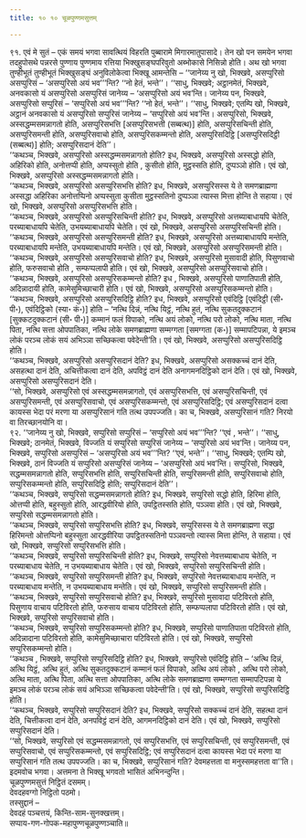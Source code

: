 ```yaml
---
title: १० १० चूळपुण्णमसुत्तम्

---
```


९१. एवं मे सुतं – एकं समयं भगवा सावत्थियं विहरति पुब्बारामे मिगारमातुपासादे। तेन खो पन समयेन भगवा तदहुपोसथे पन्नरसे पुण्णाय पुण्णमाय रत्तिया भिक्खुसङ्घपरिवुतो अब्भोकासे निसिन्नो होति। अथ खो भगवा तुण्हीभूतं तुण्हीभूतं भिक्खुसङ्घं अनुविलोकेत्वा भिक्खू आमन्तेसि – ‘‘जानेय्य नु खो, भिक्खवे, असप्पुरिसो असप्पुरिसं – ‘असप्पुरिसो अयं भव’’’न्ति? ‘‘नो हेतं, भन्ते’’। ‘‘साधु, भिक्खवे; अट्ठानमेतं, भिक्खवे, अनवकासो यं असप्पुरिसो असप्पुरिसं जानेय्य – ‘असप्पुरिसो अयं भव’न्ति। जानेय्य पन, भिक्खवे, असप्पुरिसो सप्पुरिसं – ‘सप्पुरिसो अयं भव’’’न्ति? ‘‘नो हेतं, भन्ते’’। ‘‘साधु, भिक्खवे; एतम्पि खो, भिक्खवे, अट्ठानं अनवकासो यं असप्पुरिसो सप्पुरिसं जानेय्य – ‘सप्पुरिसो अयं भव’न्ति। असप्पुरिसो, भिक्खवे, अस्सद्धम्मसमन्नागतो होति, असप्पुरिसभत्ति [असप्पुरिसभत्ती (सब्बत्थ)] होति, असप्पुरिसचिन्ती होति, असप्पुरिसमन्ती होति, असप्पुरिसवाचो होति, असप्पुरिसकम्मन्तो होति, असप्पुरिसदिट्ठि [असप्पुरिसदिट्ठी (सब्बत्थ)] होति; असप्पुरिसदानं देति’’।  
‘‘कथञ्च, भिक्खवे, असप्पुरिसो अस्सद्धम्मसमन्नागतो होति? इध, भिक्खवे, असप्पुरिसो अस्सद्धो होति, अहिरिको होति, अनोत्तप्पी होति, अप्पस्सुतो होति , कुसीतो होति, मुट्ठस्सति होति, दुप्पञ्ञो होति। एवं खो, भिक्खवे, असप्पुरिसो अस्सद्धम्मसमन्नागतो होति।  
‘‘कथञ्च, भिक्खवे, असप्पुरिसो असप्पुरिसभत्ति होति? इध, भिक्खवे, असप्पुरिसस्स ये ते समणब्राह्मणा अस्सद्धा अहिरिका अनोत्तप्पिनो अप्पस्सुता कुसीता मुट्ठस्सतिनो दुप्पञ्ञा त्यास्स मित्ता होन्ति ते सहाया। एवं खो, भिक्खवे, असप्पुरिसो असप्पुरिसभत्ति होति।  
‘‘कथञ्च, भिक्खवे, असप्पुरिसो असप्पुरिसचिन्ती होति? इध, भिक्खवे, असप्पुरिसो अत्तब्याबाधायपि चेतेति, परब्याबाधायपि चेतेति, उभयब्याबाधायपि चेतेति। एवं खो, भिक्खवे, असप्पुरिसो असप्पुरिसचिन्ती होति।  
‘‘कथञ्च, भिक्खवे, असप्पुरिसो असप्पुरिसमन्ती होति? इध, भिक्खवे, असप्पुरिसो अत्तब्याबाधायपि मन्तेति, परब्याबाधायपि मन्तेति, उभयब्याबाधायपि मन्तेति। एवं खो, भिक्खवे, असप्पुरिसो असप्पुरिसमन्ती होति।  
‘‘कथञ्च, भिक्खवे, असप्पुरिसो असप्पुरिसवाचो होति? इध, भिक्खवे, असप्पुरिसो मुसावादी होति, पिसुणवाचो होति, फरुसवाचो होति , सम्फप्पलापी होति। एवं खो, भिक्खवे, असप्पुरिसो असप्पुरिसवाचो होति।  
‘‘कथञ्च, भिक्खवे, असप्पुरिसो असप्पुरिसकम्मन्तो होति? इध , भिक्खवे, असप्पुरिसो पाणातिपाती होति, अदिन्नादायी होति, कामेसुमिच्छाचारी होति। एवं खो, भिक्खवे, असप्पुरिसो असप्पुरिसकम्मन्तो होति।  
‘‘कथञ्च, भिक्खवे, असप्पुरिसो असप्पुरिसदिट्ठि होति? इध, भिक्खवे, असप्पुरिसो एवंदिट्ठि [एवंदिट्ठी (सी॰ पी॰), एवंदिट्ठिको (स्या॰ कं॰)] होति – ‘नत्थि दिन्नं, नत्थि यिट्ठं, नत्थि हुतं, नत्थि सुकतदुक्कटानं [सुक्कटदुक्कटानं (सी॰ पी॰)] कम्मानं फलं विपाको, नत्थि अयं लोको, नत्थि परो लोको, नत्थि माता, नत्थि पिता, नत्थि सत्ता ओपपातिका, नत्थि लोके समणब्राह्मणा सम्मग्गता [समग्गता (क॰)] सम्मापटिपन्ना, ये इमञ्च लोकं परञ्च लोकं सयं अभिञ्ञा सच्छिकत्वा पवेदेन्ती’ति। एवं खो, भिक्खवे, असप्पुरिसो असप्पुरिसदिट्ठि होति।  
‘‘कथञ्च, भिक्खवे, असप्पुरिसो असप्पुरिसदानं देति? इध, भिक्खवे, असप्पुरिसो असक्कच्चं दानं देति, असहत्था दानं देति, अचित्तीकत्वा दानं देति, अपविट्ठं दानं देति अनागमनदिट्ठिको दानं देति। एवं खो, भिक्खवे, असप्पुरिसो असप्पुरिसदानं देति।  
‘‘सो, भिक्खवे, असप्पुरिसो एवं अस्सद्धम्मसमन्नागतो, एवं असप्पुरिसभत्ति, एवं असप्पुरिसचिन्ती, एवं असप्पुरिसमन्ती, एवं असप्पुरिसवाचो, एवं असप्पुरिसकम्मन्तो, एवं असप्पुरिसदिट्ठि; एवं असप्पुरिसदानं दत्वा कायस्स भेदा परं मरणा या असप्पुरिसानं गति तत्थ उपपज्जति। का च, भिक्खवे, असप्पुरिसानं गति? निरयो वा तिरच्छानयोनि वा।  
९२. ‘‘जानेय्य नु खो, भिक्खवे, सप्पुरिसो सप्पुरिसं – ‘सप्पुरिसो अयं भव’’’न्ति? ‘‘एवं , भन्ते’’। ‘‘साधु, भिक्खवे; ठानमेतं, भिक्खवे, विज्जति यं सप्पुरिसो सप्पुरिसं जानेय्य – ‘सप्पुरिसो अयं भव’न्ति। जानेय्य पन, भिक्खवे, सप्पुरिसो असप्पुरिसं – ‘असप्पुरिसो अयं भव’’’न्ति? ‘‘एवं, भन्ते’’। ‘‘साधु, भिक्खवे; एतम्पि खो, भिक्खवे, ठानं विज्जति यं सप्पुरिसो असप्पुरिसं जानेय्य – ‘असप्पुरिसो अयं भव’न्ति। सप्पुरिसो, भिक्खवे, सद्धम्मसमन्नागतो होति, सप्पुरिसभत्ति होति, सप्पुरिसचिन्ती होति, सप्पुरिसमन्ती होति, सप्पुरिसवाचो होति, सप्पुरिसकम्मन्तो होति, सप्पुरिसदिट्ठि होति; सप्पुरिसदानं देति’’।  
‘‘कथञ्च, भिक्खवे, सप्पुरिसो सद्धम्मसमन्नागतो होति? इध, भिक्खवे, सप्पुरिसो सद्धो होति, हिरिमा होति, ओत्तप्पी होति, बहुस्सुतो होति, आरद्धवीरियो होति, उपट्ठितस्सति होति, पञ्ञवा होति। एवं खो, भिक्खवे, सप्पुरिसो सद्धम्मसमन्नागतो होति।  
‘‘कथञ्च, भिक्खवे, सप्पुरिसो सप्पुरिसभत्ति होति? इध, भिक्खवे, सप्पुरिसस्स ये ते समणब्राह्मणा सद्धा हिरिमन्तो ओत्तप्पिनो बहुस्सुता आरद्धवीरिया उपट्ठितस्सतिनो पञ्ञवन्तो त्यास्स मित्ता होन्ति, ते सहाया। एवं खो, भिक्खवे, सप्पुरिसो सप्पुरिसभत्ति होति।  
‘‘कथञ्च, भिक्खवे, सप्पुरिसो सप्पुरिसचिन्ती होति? इध, भिक्खवे, सप्पुरिसो नेवत्तब्याबाधाय चेतेति, न परब्याबाधाय चेतेति, न उभयब्याबाधाय चेतेति। एवं खो, भिक्खवे, सप्पुरिसो सप्पुरिसचिन्ती होति।  
‘‘कथञ्च, भिक्खवे, सप्पुरिसो सप्पुरिसमन्ती होति? इध, भिक्खवे, सप्पुरिसो नेवत्तब्याबाधाय मन्तेति, न परब्याबाधाय मन्तेति, न उभयब्याबाधाय मन्तेति। एवं खो, भिक्खवे, सप्पुरिसो सप्पुरिसमन्ती होति।  
‘‘कथञ्च, भिक्खवे, सप्पुरिसो सप्पुरिसवाचो होति? इध, भिक्खवे, सप्पुरिसो मुसावादा पटिविरतो होति, पिसुणाय वाचाय पटिविरतो होति, फरुसाय वाचाय पटिविरतो होति, सम्फप्पलापा पटिविरतो होति। एवं खो, भिक्खवे, सप्पुरिसो सप्पुरिसवाचो होति।  
‘‘कथञ्च, भिक्खवे, सप्पुरिसो सप्पुरिसकम्मन्तो होति? इध, भिक्खवे, सप्पुरिसो पाणातिपाता पटिविरतो होति, अदिन्नादाना पटिविरतो होति, कामेसुमिच्छाचारा पटिविरतो होति। एवं खो, भिक्खवे, सप्पुरिसो सप्पुरिसकम्मन्तो होति।  
‘‘कथञ्च , भिक्खवे, सप्पुरिसो सप्पुरिसदिट्ठि होति? इध, भिक्खवे, सप्पुरिसो एवंदिट्ठि होति – ‘अत्थि दिन्नं, अत्थि यिट्ठं, अत्थि हुतं, अत्थि सुकतदुक्कटानं कम्मानं फलं विपाको, अत्थि अयं लोको , अत्थि परो लोको, अत्थि माता, अत्थि पिता, अत्थि सत्ता ओपपातिका, अत्थि लोके समणब्राह्मणा सम्मग्गता सम्मापटिपन्ना ये इमञ्च लोकं परञ्च लोकं सयं अभिञ्ञा सच्छिकत्वा पवेदेन्ती’ति। एवं खो, भिक्खवे, सप्पुरिसो सप्पुरिसदिट्ठि होति।  
‘‘कथञ्च, भिक्खवे, सप्पुरिसो सप्पुरिसदानं देति? इध, भिक्खवे, सप्पुरिसो सक्कच्चं दानं देति, सहत्था दानं देति, चित्तीकत्वा दानं देति, अनपविट्ठं दानं देति, आगमनदिट्ठिको दानं देति। एवं खो, भिक्खवे, सप्पुरिसो सप्पुरिसदानं देति।  
‘‘सो, भिक्खवे, सप्पुरिसो एवं सद्धम्मसमन्नागतो, एवं सप्पुरिसभत्ति, एवं सप्पुरिसचिन्ती, एवं सप्पुरिसमन्ती, एवं सप्पुरिसवाचो, एवं सप्पुरिसकम्मन्तो, एवं सप्पुरिसदिट्ठि; एवं सप्पुरिसदानं दत्वा कायस्स भेदा परं मरणा या सप्पुरिसानं गति तत्थ उपपज्जति। का च, भिक्खवे, सप्पुरिसानं गति? देवमहत्तता वा मनुस्समहत्तता वा’’ति।  
इदमवोच भगवा। अत्तमना ते भिक्खू भगवतो भासितं अभिनन्दुन्ति।  
चूळपुण्णमसुत्तं निट्ठितं दसमम्।  
देवदहवग्गो निट्ठितो पठमो।  
तस्सुद्दानं –  
देवदहं पञ्चत्तयं, किन्ति-साम-सुनक्खत्तम्।  
सप्पाय-गण-गोपक-महापुण्णचूळपुण्णञ्चाति॥  